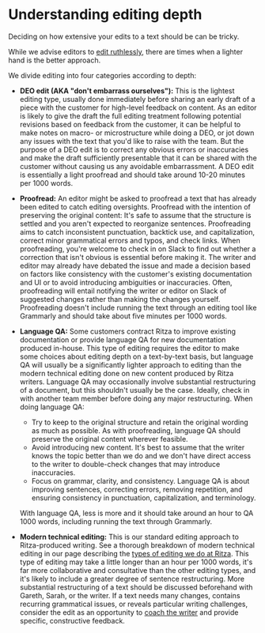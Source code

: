 # Understanding editing depth

Deciding on how extensive your edits to a text should be can be tricky.

While we advise editors to [edit ruthlessly](editors-guidelines.md), there are times when a lighter hand is the better approach.

We divide editing into four categories according to depth:

* **DEO edit (AKA "don't embarrass ourselves"):** This is the lightest editing type, usually done immediately before sharing an early draft of a piece with the customer for high-level feedback on content. As an editor is likely to give the draft the full editing treatment following potential revisions based on feedback from the customer, it can be helpful to make notes on macro- or microstructure while doing a DEO, or jot down any issues with the text that you'd like to raise with the team. But the purpose of a DEO edit is to correct any obvious errors or inaccuracies and make the draft sufficiently presentable that it can be shared with the customer without causing us any avoidable embarrassment. A DEO edit is essentially a light proofread and should take around 10-20 minutes per 1000 words.
* **Proofread:** An editor might be asked to proofread a text that has already been edited to catch editing oversights. Proofread with the intention of preserving the original content: It's safe to assume that the structure is settled and you aren't expected to reorganize sentences. Proofreading aims to catch inconsistent punctuation, backtick use, and capitalization, correct minor grammatical errors and typos, and check links. When proofreading, you're welcome to check in on Slack to find out whether a correction that isn't obvious is essential before making it. The writer and editor may already have debated the issue and made a decision based on factors like consistency with the customer's existing documentation and UI or to avoid introducing ambiguities or inaccuracies. Often, proofreading will entail notifying the writer or editor on Slack of suggested changes rather than making the changes yourself. Proofreading doesn't include running the text through an editing tool like Grammarly and should take about five minutes per 1000 words.
* **Language QA:** Some customers contract Ritza to improve existing documentation or provide language QA for new documentation produced in-house. This type of editing requires the editor to make some choices about editing depth on a text-by-text basis, but language QA will usually be a significantly lighter approach to editing than the modern technical editing done on new content produced by Ritza writers. Language QA may occasionally involve substantial restructuring of a document, but this shouldn't usually be the case. Ideally, check in with another team member before doing any major restructuring. When doing language QA:
    * Try to keep to the original structure and retain the original wording as much as possible. As with proofreading, language QA should preserve the original content wherever feasible.
    * Avoid introducing new content. It's best to assume that the writer knows the topic better than we do and we don't have direct access to the writer to double-check changes that may introduce inaccuracies.
    * Focus on grammar, clarity, and consistency. Language QA is about improving sentences, correcting errors, removing repetition, and ensuring consistency in punctuation, capitalization, and terminology.
  
    With language QA, less is more and it should take around an hour to QA 1000 words, including running the text through Grammarly.
  
* **Modern technical editing:** This is our standard editing approach to Ritza-produced writing. See a thorough breakdown of modern technical editing in our page describing the [types of editing we do at Ritza](editors-types-of-editing.md). This type of editing may take a little longer than an hour per 1000 words, it's far more collaborative and consultative than the other editing types, and it's likely to include a greater degree of sentence restructuring. More substantial restructuring of a text should be discussed beforehand with Gareth, Sarah, or the writer. If a text needs many changes, contains recurring grammatical issues, or reveals particular writing challenges, consider the edit as an opportunity to [coach the writer](editing-as-coaching.md) and provide specific, constructive feedback.


